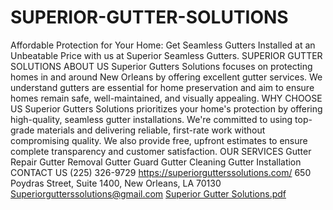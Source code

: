 # SUPERIOR-GUTTER-SOLUTIONS
Affordable Protection for Your Home: Get Seamless Gutters Installed at an Unbeatable Price with us at Superior Seamless Gutters.
SUPERIOR GUTTER SOLUTIONS
ABOUT US
Superior Gutters Solutions focuses on
protecting homes in and around New Orleans
by offering excellent gutter services. We
understand gutters are essential for home
preservation and aim to ensure homes
remain safe, well-maintained, and visually
appealing.
WHY CHOOSE US
Superior Gutters Solutions prioritizes your
home's protection by offering high-quality,
seamless gutter installations. We're
committed to using top-grade materials and
delivering reliable, first-rate work without
compromising quality. We also provide free,
upfront estimates to ensure complete
transparency and customer satisfaction.
OUR SERVICES
Gutter Repair
Gutter Removal
Gutter Guard
Gutter Cleaning
Gutter Installation
CONTACT US
(225) 326-9729
https://superiorgutterssolutions.com/
650 Poydras Street, Suite 1400,
New Orleans, LA 70130
Superiorgutterssolutions@gmail.com
[Superior Gutter Solutions.pdf](https://github.com/user-attachments/files/19120650/Superior.Gutter.Solutions.pdf)
